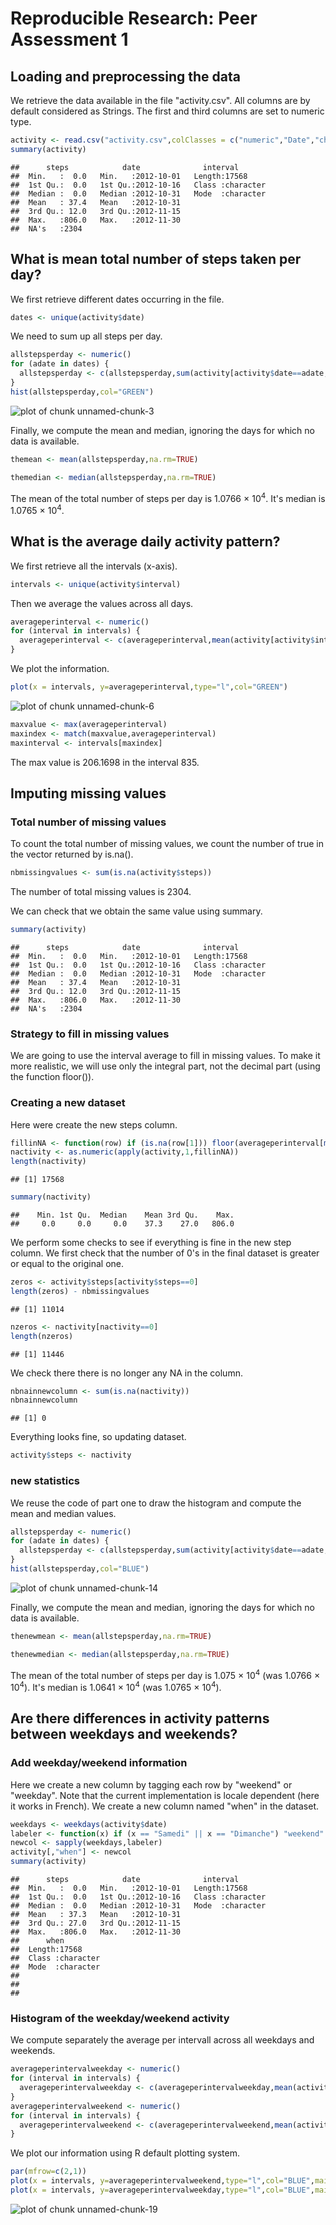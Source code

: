# Reproducible Research: Peer Assessment 1


## Loading and preprocessing the data

We retrieve the data available in the file "activity.csv". All columns are by default considered as Strings. The first and third columns are set to numeric type.


```r
activity <- read.csv("activity.csv",colClasses = c("numeric","Date","character"))
summary(activity)
```

```
##      steps            date              interval        
##  Min.   :  0.0   Min.   :2012-10-01   Length:17568      
##  1st Qu.:  0.0   1st Qu.:2012-10-16   Class :character  
##  Median :  0.0   Median :2012-10-31   Mode  :character  
##  Mean   : 37.4   Mean   :2012-10-31                     
##  3rd Qu.: 12.0   3rd Qu.:2012-11-15                     
##  Max.   :806.0   Max.   :2012-11-30                     
##  NA's   :2304
```

## What is mean total number of steps taken per day?

We first retrieve different dates occurring in the file.

```r
dates <- unique(activity$date)
```

We need to sum up all steps per day.

```r
allstepsperday <- numeric()
for (adate in dates) {
  allstepsperday <- c(allstepsperday,sum(activity[activity$date==adate,]$steps))
}
hist(allstepsperday,col="GREEN")
```

![plot of chunk unnamed-chunk-3](figure/unnamed-chunk-3.png) 

Finally, we compute the mean and median, ignoring the days for which no data is available.

```r
themean <- mean(allstepsperday,na.rm=TRUE)
```

```r
themedian <- median(allstepsperday,na.rm=TRUE)
```

The mean of the total number of steps per day is 1.0766 &times; 10<sup>4</sup>. It's median is 1.0765 &times; 10<sup>4</sup>.

## What is the average daily activity pattern?

We first retrieve all the intervals (x-axis).

```r
intervals <- unique(activity$interval)
```

Then we average the values across all days.

```r
averageperinterval <- numeric()
for (interval in intervals) {
  averageperinterval <- c(averageperinterval,mean(activity[activity$interval==interval,]$steps,na.rm=TRUE))
}
```

We plot the information.

```r
plot(x = intervals, y=averageperinterval,type="l",col="GREEN")
```

![plot of chunk unnamed-chunk-6](figure/unnamed-chunk-6.png) 



```r
maxvalue <- max(averageperinterval)
maxindex <- match(maxvalue,averageperinterval)
maxinterval <- intervals[maxindex]
```

The max value is 206.1698 in the interval 835.

## Imputing missing values

### Total number of missing values

To count the total number of missing values, we count the number of true in the vector returned by is.na().

```r
nbmissingvalues <- sum(is.na(activity$steps))
```

The number of total missing values is 2304.

We can check that we obtain the same value using summary.

```r
summary(activity)
```

```
##      steps            date              interval        
##  Min.   :  0.0   Min.   :2012-10-01   Length:17568      
##  1st Qu.:  0.0   1st Qu.:2012-10-16   Class :character  
##  Median :  0.0   Median :2012-10-31   Mode  :character  
##  Mean   : 37.4   Mean   :2012-10-31                     
##  3rd Qu.: 12.0   3rd Qu.:2012-11-15                     
##  Max.   :806.0   Max.   :2012-11-30                     
##  NA's   :2304
```

### Strategy to fill in missing values

We are going to use the interval average to fill in missing values. To make it more realistic, we will use only the integral part, not the decimal part (using the function floor()).

### Creating a new dataset

Here were create the new steps column. 

```r
fillinNA <- function(row) if (is.na(row[1])) floor(averageperinterval[match(row[3],intervals)]) else row[1]
nactivity <- as.numeric(apply(activity,1,fillinNA))
length(nactivity)
```

```
## [1] 17568
```

```r
summary(nactivity)
```

```
##    Min. 1st Qu.  Median    Mean 3rd Qu.    Max. 
##     0.0     0.0     0.0    37.3    27.0   806.0
```

We perform some checks to see if everything is fine in the new step column.
We first check that the number of 0's in the final dataset is greater or equal to the original one.

```r
zeros <- activity$steps[activity$steps==0]
length(zeros) - nbmissingvalues
```

```
## [1] 11014
```

```r
nzeros <- nactivity[nactivity==0]
length(nzeros)
```

```
## [1] 11446
```

We check there there is no longer any NA in the column.

```r
nbnainnewcolumn <- sum(is.na(nactivity))
nbnainnewcolumn
```

```
## [1] 0
```

Everything looks fine, so updating dataset.

```r
activity$steps <- nactivity
```

### new statistics

We reuse the code of part one to draw the histogram and compute the mean and median values.


```r
allstepsperday <- numeric()
for (adate in dates) {
  allstepsperday <- c(allstepsperday,sum(activity[activity$date==adate,]$steps))
}
hist(allstepsperday,col="BLUE")
```

![plot of chunk unnamed-chunk-14](figure/unnamed-chunk-14.png) 

Finally, we compute the mean and median, ignoring the days for which no data is available.

```r
thenewmean <- mean(allstepsperday,na.rm=TRUE)
```

```r
thenewmedian <- median(allstepsperday,na.rm=TRUE)
```

The mean of the total number of steps per day is 1.075 &times; 10<sup>4</sup> (was 1.0766 &times; 10<sup>4</sup>). It's median is 1.0641 &times; 10<sup>4</sup> (was 1.0765 &times; 10<sup>4</sup>).

## Are there differences in activity patterns between weekdays and weekends?

### Add weekday/weekend information
Here we create a new column by tagging each row by "weekend" or "weekday".
Note that the current implementation is locale dependent (here it works in French).
We create a new column named "when" in the dataset.

```r
weekdays <- weekdays(activity$date)
labeler <- function(x) if (x == "Samedi" || x == "Dimanche") "weekend" else "weekday"
newcol <- sapply(weekdays,labeler)
activity[,"when"] <- newcol
summary(activity)
```

```
##      steps            date              interval        
##  Min.   :  0.0   Min.   :2012-10-01   Length:17568      
##  1st Qu.:  0.0   1st Qu.:2012-10-16   Class :character  
##  Median :  0.0   Median :2012-10-31   Mode  :character  
##  Mean   : 37.3   Mean   :2012-10-31                     
##  3rd Qu.: 27.0   3rd Qu.:2012-11-15                     
##  Max.   :806.0   Max.   :2012-11-30                     
##      when          
##  Length:17568      
##  Class :character  
##  Mode  :character  
##                    
##                    
## 
```

### Histogram of the weekday/weekend activity
We compute separately the average per intervall across all weekdays and weekends. 

```r
averageperintervalweekday <- numeric()
for (interval in intervals) {
  averageperintervalweekday <- c(averageperintervalweekday,mean(activity[activity$interval==interval&activity$when=="weekday",]$steps,na.rm=TRUE))
}
averageperintervalweekend <- numeric()
for (interval in intervals) {
  averageperintervalweekend <- c(averageperintervalweekend,mean(activity[activity$interval==interval&activity$when=="weekend",]$steps,na.rm=TRUE))
}
```
We plot our information using R default plotting system.

```r
par(mfrow=c(2,1))
plot(x = intervals, y=averageperintervalweekend,type="l",col="BLUE",main="weekend",xlab="Interval",ylab="Number of steps")
plot(x = intervals, y=averageperintervalweekday,type="l",col="BLUE",main="weekday",xlab="Interval",ylab="Number of steps")
```

![plot of chunk unnamed-chunk-19](figure/unnamed-chunk-19.png) 
